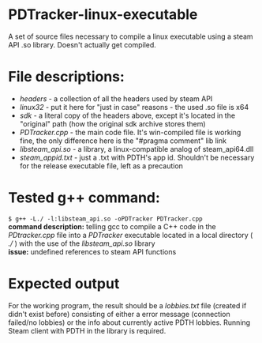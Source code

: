 # PDTracker-linux-executable  
A set of source files necessary to compile a linux executable using a steam API .so library. Doesn't actually get compiled.  
# File descriptions:  
* *headers* - a collection of all the headers used by steam API
* *linux32* - put it here for  "just in case" reasons - the used .so file is x64
* *sdk* - a literal copy of the headers above, except it's located in the "original" path (how the original sdk archive stores them)
* *PDTracker.cpp* - the main code file. It's win-compiled file is working fine, the only difference here is the "#pragma comment" lib link
* *libsteam_api.so* - a library, a linux-compatible analog of steam_api64.dll
* *steam_appid.txt* - just a .txt with PDTH's app id. Shouldn't be necessary for the release executable file, left as a precaution
# Tested g++ command:
`$ g++ -L./ -l:libsteam_api.so -oPDTracker PDTracker.cpp`  
**command description:** telling gcc to compile a C++ code in the *PDtracker.cpp* file into a *PDTracker* executable located in a local directory ( *./* ) with the use of the *libsteam_api.so* library  
**issue:** undefined references to steam API functions  
# Expected output
For the working program, the result should be a *lobbies.txt* file (created if didn't exist before) consisting of either a error message (connection failed/no lobbies) or the info about currently active PDTH lobbies. Running Steam client with PDTH in the library is required.
